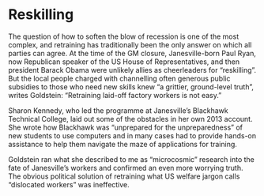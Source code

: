 # Reskilling

The question of how to soften the blow of recession is one of the most
complex, and retraining has traditionally been the only answer on
which all parties can agree. At the time of the GM closure,
Janesville-born Paul Ryan, now Republican speaker of the US House of
Representatives, and then president Barack Obama were unlikely allies
as cheerleaders for “reskilling”. But the local people charged with
channelling often generous public subsidies to those who need new
skills knew “a grittier, ground-level truth”, writes Goldstein:
“Retraining laid-off factory workers is not easy.”

Sharon Kennedy, who led the programme at Janesville’s Blackhawk
Technical College, laid out some of the obstacles in her own 2013
account. She wrote how Blackhawk was “unprepared for the
unpreparedness” of new students to use computers and in many cases had
to provide hands-on assistance to help them navigate the maze of
applications for training.

Goldstein ran what she described to me as “microcosmic” research into
the fate of Janesville’s workers and confirmed an even more worrying
truth. The obvious political solution of retraining what US welfare
jargon calls “dislocated workers” was ineffective. 
















